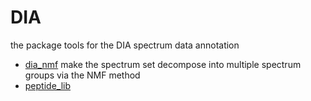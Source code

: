 ﻿# DIA

the package tools for the DIA spectrum data annotation

+ [dia_nmf](DIA/dia_nmf.1) make the spectrum set decompose into multiple spectrum groups via the NMF method
+ [peptide_lib](DIA/peptide_lib.1) 
